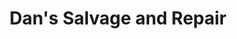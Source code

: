 ---
title: "Dan's Salvage and Repair"
url: /clarksburg/dans-salvage-and-repair/
shop: Autowerkstatt
---